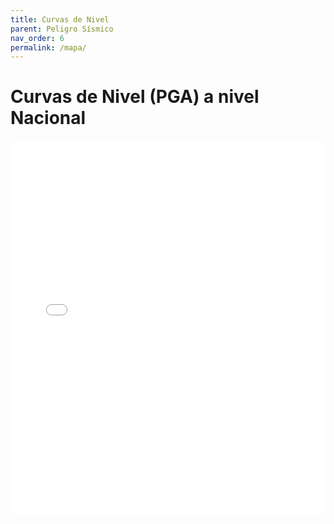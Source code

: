 ```yaml
---
title: Curvas de Nivel
parent: Peligro Sísmico
nav_order: 6
permalink: /mapa/
---
```


# Curvas de Nivel (PGA) a nivel Nacional

<iframe src="../Aceleración en Gals.html" width="100%" height="600" frameborder="0"></iframe>
